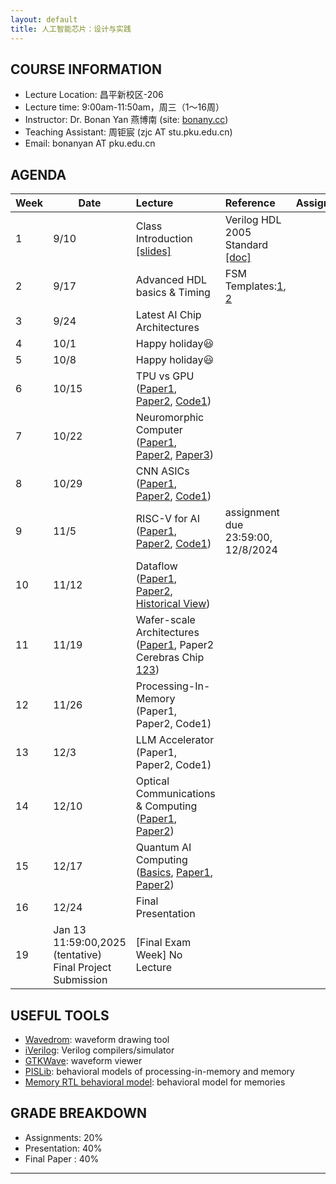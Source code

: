 ```yaml
---
layout: default
title: 人工智能芯片：设计与实践
---
```


## COURSE INFORMATION

- Lecture Location: 昌平新校区-206
- Lecture time:	9:00am-11:50am，周三（1～16周）
- Instructor: Dr. Bonan Yan 燕博南 (site: [bonany.cc](https://bonany.cc))
- Teaching Assistant: 周钜宸 (zjc AT stu.pku.edu.cn)
- Email: bonanyan AT pku.edu.cn

## AGENDA

| Week | Date                                                      | Lecture                                                                                                                                                                                                                    | Reference                                                                                                | Assignment |
| ---- | --------------------------------------------------------- | :------------------------------------------------------------------------------------------------------------------------------------------------------------------------------------------------------------------------- | :------------------------------------------------------------------------------------------------------- | ---------- |
| 1    | 9/10                                                      | Class Introduction [\[slides\]](/assets/lec/Lec1_intro.pdf)                                                                                                                                                                | Verilog HDL 2005 Standard [\[doc\]](/assets/lec/IEEE.1364-2005_Verilog2005.pdf)                          |            |
| 2    | 9/17                                                      | Advanced HDL basics & Timing                                                                                                                                                                                               | FSM Templates:[1](/assets/other/mealy_state_machine_v.zip), [2](/assets/other/moore_state_machine_v.zip) |            |
| 3    | 9/24                                                      | Latest AI Chip Architectures                                                                                                                                                                                               |                                                                                                          |            |
| 4    | 10/1                                                      | Happy holiday😃                                                                                                                                                                                                           |                                                                                                          |            |
| 5    | 10/8                                                      | Happy holiday😃                                                                                                                                                                                                           |                                                                                                          |            |
| 6    | 10/15                                                     | TPU vs GPU ([Paper1](https://www.eecs.harvard.edu/~htk/publication/1988-supercomputing-borkar-etc.pdf), [Paper2](https://dl.acm.org/doi/abs/10.1145/3079856.3080246), [Code1](https://github.com/tiny-tpu-v2/tiny-tpu/))   |                                                                                                          |            |
| 7    | 10/22                                                     | Neuromorphic Computer ([Paper1](https://www.science.org/doi/10.1126/science.1254642), [Paper2](https://ieeexplore.ieee.org/document/8259423), [Paper3](https://www.nature.com/articles/s41586-024-08253-8))                |                                                                                                          |            |
| 8    | 10/29                                                     | CNN ASICs ([Paper1](https://ieeexplore.ieee.org/abstract/document/7738524), [Paper2](/lec/HC2023.Session7.ML_Inference.IBM.DharmendraModha.Final.pdf), [Code1](https://github.com/lulinchen/cnn_open))                         |                                                                                                          |            |
| 9    | 11/5                                                      | RISC-V for AI ([Paper1](/assets/lec/88_HC2024.Tenstorrent.Jasmina.Davor.v7.pdf), [Paper2](https://people.eecs.berkeley.edu/~krste/papers/EECS-2015-263.pdf), [Code1](https://docs.tenstorrent.com/tt-metal/latest/ttnn/index.html)) | assignment due 23:59:00, 12/8/2024                                                                       |            |
| 10   | 11/12                                                     | Dataflow ([Paper1](https://dl.acm.org/doi/abs/10.1145/27633.28055), [Paper2](https://dl.acm.org/doi/abs/10.1145/3140659.3080256), [Historical View](https://ieeexplore.ieee.org/abstract/document/329757))                                                                                                                                                                                           |                                                                                                          |            |
| 11   | 11/19                                                     | Wafer-scale Architectures ([Paper1](https://ieeexplore.ieee.org/document/10460211), Paper2 Cerebras Chip [1](https://ieeexplore.ieee.org/document/9623424)[2](https://ieeexplore.ieee.org/document/10495794)[3](https://ieeexplore.ieee.org/document/10123162))                                                                                                                                                                          |                                                                                                          |            |
| 12   | 11/26                                                     | Processing-In-Memory (Paper1, Paper2, Code1)                                                                                                                                                                               |                                                                                                          |            |
| 13   | 12/3                                                      | LLM Accelerator (Paper1, Paper2, Code1)                                                                                                                                                                                    |                                                                                                          |            |
| 14   | 12/10                                                     | Optical Communications & Computing ([Paper1](https://www.nature.com/articles/s41586-025-09430-z), [Paper2](https://www.nature.com/articles/s41566-021-00796-w))                                                                                                                                                                 |                                                                                                          |            |
| 15   | 12/17                                                     | Quantum AI Computing ([Basics](/assets/lec/T3Visuals.pdf), [Paper1](https://www.nature.com/articles/s41467-020-14454-2), [Paper2](https://iopscience.iop.org/article/10.1088/1361-6633/aab406))                                                                                                                                                                               |                                                                                                          |            |
| 16   | 12/24                                                     | Final Presentation                                                                                                                                                                                                         |                                                                                                          |            |
| 19   | Jan 13 11:59:00,2025 (tentative) Final Project Submission | [Final Exam Week] No Lecture                                                                                                                                                                                               |                                                                                                          |            |


## USEFUL TOOLS

- [Wavedrom](https://wavedrom.com): waveform drawing tool
- [iVerilog](https://github.com/steveicarus/iverilog): Verilog compilers/simulator
- [GTKWave](https://gtkwave.sourceforge.net): waveform viewer
- [PISLib](https://bonany.gitlab.io/pis/): behavioral models of processing-in-memory and memory
- [Memory RTL behavioral model](/other/memory-behavior-RTL-model.zip): behavioral model for memories


## GRADE BREAKDOWN

- Assignments: 20%
- Presentation: 40%
- Final Paper : 40%

---
